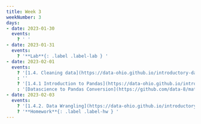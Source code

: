 ```yaml
---
title: Week 3
weekNumber: 3
days:
- date: 2023-01-30
  events:
    ? ' '
- date: 2023-01-31
  events:
    ? '**Lab**{: .label .label-lab } '
- date: 2023-02-01
  events:
    ? '[1.4. Cleaning data](https://data-ohio.github.io/introductory-data-science/1/4/1_4_clean_data.html)'
    : ''
    ? '[1.4.1 Introduction to Pandas](https://data-ohio.github.io/introductory-data-science/1/4/intro_pandas.html) **update**'
    : '[Datascience to Pandas Conversion](https://github.com/data-8/materials-x19/blob/master/reference/Datascience%20to%20Pandas%20Conversion%20Notebook.ipynb) **update**'
- date: 2023-02-03
  events:
    ? '[1.4.2. Data Wrangling](https://data-ohio.github.io/introductory-data-science/1/4/wrangling.html) **update**'
    ? '**Homework**{: .label .label-hw } '
---
```

